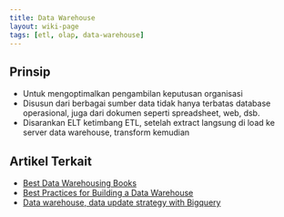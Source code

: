 ```yaml
---
title: Data Warehouse
layout: wiki-page
tags: [etl, olap, data-warehouse]
---
```


## Prinsip
- Untuk mengoptimalkan pengambilan keputusan organisasi
- Disusun dari berbagai sumber data tidak hanya terbatas database operasional, juga dari dokumen seperti spreadsheet, web, dsb.
- Disarankan ELT ketimbang ETL, setelah extract langsung di load ke server data warehouse, transform kemudian

## Artikel Terkait
- [Best Data Warehousing Books](https://solutionsreview.com/data-management/the-best-data-warehousing-books-you-should-consider-reading/)
- [Best Practices for Building a Data Warehouse](https://www.itconvergence.com/blog/best-practices-for-building-a-data-warehouse/)
- [Data warehouse, data update strategy with Bigquery](https://stackoverflow.com/questions/24079441/data-warehouse-data-update-strategy-with-bigquery)
